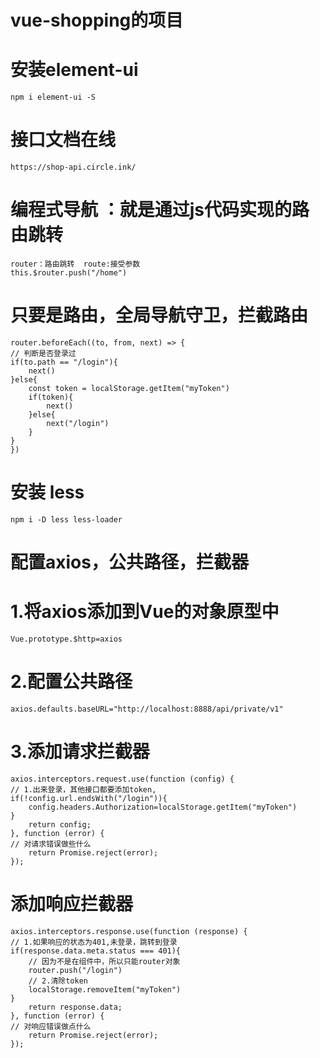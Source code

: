 # vue-shopping的项目

# 安装element-ui
    npm i element-ui -S  

# 接口文档在线
    https://shop-api.circle.ink/

# 编程式导航 ：就是通过js代码实现的路由跳转
    router：路由跳转  route:接受参数
    this.$router.push("/home")

# 只要是路由，全局导航守卫，拦截路由
    router.beforeEach((to, from, next) => {
    // 判断是否登录过
    if(to.path == "/login"){
        next()
    }else{
        const token = localStorage.getItem("myToken")
        if(token){
            next()
        }else{
            next("/login")
        }
    }
    })

# 安装 less
    npm i -D less less-loader

# 配置axios，公共路径，拦截器

# 1.将axios添加到Vue的对象原型中
    Vue.prototype.$http=axios

# 2.配置公共路径
    axios.defaults.baseURL="http://localhost:8888/api/private/v1"

# 3.添加请求拦截器
    axios.interceptors.request.use(function (config) {
    // 1.出来登录，其他接口都要添加token,
    if(!config.url.endsWith("/login")){
        config.headers.Authorization=localStorage.getItem("myToken")
    }
        return config;
    }, function (error) {
    // 对请求错误做些什么
        return Promise.reject(error);
    });

# 添加响应拦截器
    axios.interceptors.response.use(function (response) {
    // 1.如果响应的状态为401,未登录，跳转到登录
    if(response.data.meta.status === 401){
        // 因为不是在组件中，所以只能router对象
        router.push("/login")
        // 2.清除token
        localStorage.removeItem("myToken")
    }
        return response.data;
    }, function (error) {
    // 对响应错误做点什么
        return Promise.reject(error);
    });
